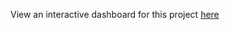 View an interactive dashboard for this project [here](https://public.tableau.com/app/profile/kelvin.murithi/viz/Aviation_Expansion_Dashboard_17178564462710/AverageInjuriesByMake) 
